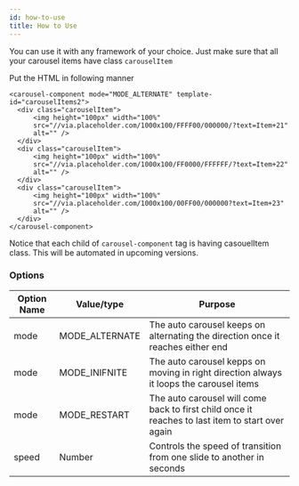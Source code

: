 ```yaml
---
id: how-to-use
title: How to Use
---
```


You can use it with any framework of your choice. Just make sure that all your carousel items have class `carouselItem`

Put the HTML in following manner

```
<carousel-component mode="MODE_ALTERNATE" template-id="carouselItems2">
  <div class="carouselItem">
      <img height="100px" width="100%"
      src="//via.placeholder.com/1000x100/FFFF00/000000/?text=Item+21"
      alt="" />
  </div>
  <div class="carouselItem">
      <img height="100px" width="100%"
      src="//via.placeholder.com/1000x100/FF0000/FFFFFF/?text=Item+22"
      alt="" />
  </div>
  <div class="carouselItem">
      <img height="100px" width="100%"
      src="//via.placeholder.com/1000x100/00FF00/000000?text=Item+23"
      alt="" />
  </div>
</carousel-component>
```

Notice that each child of `carousel-component` tag is having casouelItem class. This will be automated in upcoming versions.

### Options


| Option Name | Value/type | Purpose |
|-------------|-------|---------|
| mode        | MODE_ALTERNATE | The auto carousel keeps on alternating the direction once it reaches either end |
| mode        | MODE_INIFNITE  | The auto carousel kepps on moving in right direction always it loops the carousel items |
| mode        | MODE_RESTART   | The auto carousel will come back to first child once it reaches to last item to start over again | 
 speed        | Number         | Controls the speed of transition from one slide to another in seconds |